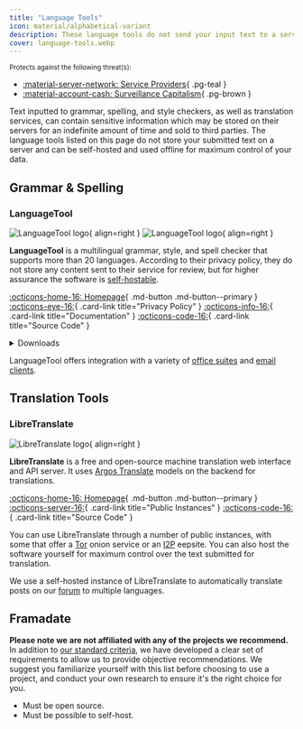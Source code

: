```yaml
---
title: "Language Tools"
icon: material/alphabetical-variant
description: These language tools do not send your input text to a server and can be used offline and self-hosted.
cover: language-tools.webp
---
```


<small>Protects against the following threat(s):</small>

- [:material-server-network: Service Providers](basics/common-threats.md#privacy-from-service-providers){ .pg-teal }
- [:material-account-cash: Surveillance Capitalism](basics/common-threats.md#surveillance-as-a-business-model){ .pg-brown }

Text inputted to grammar, spelling, and style checkers, as well as translation services, can contain sensitive information which may be stored on their servers for an indefinite amount of time and sold to third parties. The language tools listed on this page do not store your submitted text on a server and can be self-hosted and used offline for maximum control of your data.

## Grammar & Spelling

### LanguageTool

<div class="admonition recommendation" markdown>

![LanguageTool logo](assets/img/language-tools/languagetool.svg#only-light){ align=right }
![LanguageTool logo](assets/img/language-tools/languagetool-dark.svg#only-dark){ align=right }

**LanguageTool** is a multilingual grammar, style, and spell checker that supports more than 20 languages. According to their privacy policy, they do not store any content sent to their service for review, but for higher assurance the software is [self-hostable](https://dev.languagetool.org/http-server).

[:octicons-home-16: Homepage](https://languagetool.org){ .md-button .md-button--primary }
[:octicons-eye-16:](https://languagetool.org/legal/privacy){ .card-link title="Privacy Policy" }
[:octicons-info-16:](https://languagetooler.freshdesk.com/en/support/solutions){ .card-link title="Documentation" }
[:octicons-code-16:](https://github.com/languagetool-org){ .card-link title="Source Code" }

<details class="downloads" markdown>
<summary>Downloads</summary>

- [:simple-appstore: App Store](https://apps.apple.com/app/id1534275760)
- [:fontawesome-brands-windows: Windows](https://languagetool.org/windows-desktop)
- [:simple-apple: macOS](https://languagetool.org/mac-desktop)
- [:simple-firefoxbrowser: Firefox](https://addons.mozilla.org/firefox/addon/languagetool)
- [:simple-googlechrome: Chrome](https://chrome.google.com/webstore/detail/oldceeleldhonbafppcapldpdifcinji)
- [:fontawesome-brands-edge: Edge](https://microsoftedge.microsoft.com/addons/detail/hfjadhjooeceemgojogkhlppanjkbobc)
- [:simple-safari: Safari](https://apps.apple.com/app/id1534275760)

</details>

</div>

LanguageTool offers integration with a variety of [office suites](https://languagetool.org/services#text_editors) and [email clients](https://languagetool.org/services#mail_clients).

## Translation Tools

### LibreTranslate

<div class="admonition recommendation" markdown>

![LibreTranslate logo](assets/img/language-tools/libretranslate.png){ align=right }

**LibreTranslate** is a free and open-source machine translation web interface and API server. It uses [Argos Translate](https://github.com/argosopentech/argos-translate) models on the backend for translations.

[:octicons-home-16: Homepage](https://libretranslate.com){ .md-button .md-button--primary }
[:octicons-server-16:](https://github.com/LibreTranslate/LibreTranslate#mirrors){ .card-link title="Public Instances" }
[:octicons-code-16:](https://github.com/LibreTranslate/LibreTranslate){ .card-link title="Source Code" }

</div>

You can use LibreTranslate through a number of public instances, with some that offer a [Tor](tor.md) onion service or an [I2P](alternative-networks.md#i2p-the-invisible-internet-project) eepsite. You can also host the software yourself for maximum control over the text submitted for translation.

We use a self-hosted instance of LibreTranslate to automatically translate posts on our [forum](https://discuss.privacyguides.net) to multiple languages.

## Framadate

**Please note we are not affiliated with any of the projects we recommend.** In addition to [our standard criteria](about/criteria.md), we have developed a clear set of requirements to allow us to provide objective recommendations. We suggest you familiarize yourself with this list before choosing to use a project, and conduct your own research to ensure it's the right choice for you.

- Must be open source.
- Must be possible to self-host.
